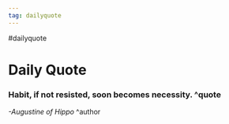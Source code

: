 ```yaml
---
tag: dailyquote
---
```


#dailyquote

# Daily Quote

### Habit, if not resisted, soon becomes necessity. ^quote
*-Augustine of Hippo* ^author
